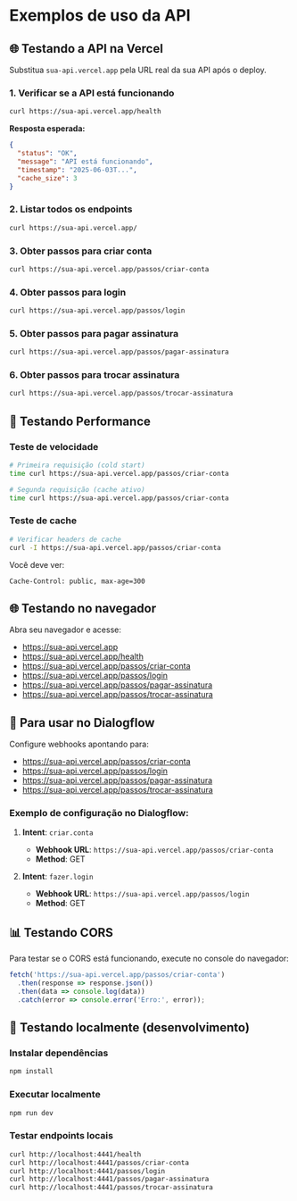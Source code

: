 # Exemplos de uso da API

## 🌐 Testando a API na Vercel

Substitua `sua-api.vercel.app` pela URL real da sua API após o deploy.

### 1. Verificar se a API está funcionando
```bash
curl https://sua-api.vercel.app/health
```

**Resposta esperada:**
```json
{
  "status": "OK",
  "message": "API está funcionando",
  "timestamp": "2025-06-03T...",
  "cache_size": 3
}
```

### 2. Listar todos os endpoints
```bash
curl https://sua-api.vercel.app/
```

### 3. Obter passos para criar conta
```bash
curl https://sua-api.vercel.app/passos/criar-conta
```

### 4. Obter passos para login
```bash
curl https://sua-api.vercel.app/passos/login
```

### 5. Obter passos para pagar assinatura
```bash
curl https://sua-api.vercel.app/passos/pagar-assinatura
```

### 6. Obter passos para trocar assinatura
```bash
curl https://sua-api.vercel.app/passos/trocar-assinatura
```

## 🧪 Testando Performance

### Teste de velocidade
```bash
# Primeira requisição (cold start)
time curl https://sua-api.vercel.app/passos/criar-conta

# Segunda requisição (cache ativo)
time curl https://sua-api.vercel.app/passos/criar-conta
```

### Teste de cache
```bash
# Verificar headers de cache
curl -I https://sua-api.vercel.app/passos/criar-conta
```

Você deve ver:
```
Cache-Control: public, max-age=300
```

## 🌐 Testando no navegador

Abra seu navegador e acesse:
- https://sua-api.vercel.app
- https://sua-api.vercel.app/health
- https://sua-api.vercel.app/passos/criar-conta
- https://sua-api.vercel.app/passos/login
- https://sua-api.vercel.app/passos/pagar-assinatura
- https://sua-api.vercel.app/passos/trocar-assinatura

## 🤖 Para usar no Dialogflow

Configure webhooks apontando para:
- https://sua-api.vercel.app/passos/criar-conta
- https://sua-api.vercel.app/passos/login
- https://sua-api.vercel.app/passos/pagar-assinatura
- https://sua-api.vercel.app/passos/trocar-assinatura

### Exemplo de configuração no Dialogflow:

1. **Intent**: `criar.conta`
   - **Webhook URL**: `https://sua-api.vercel.app/passos/criar-conta`
   - **Method**: GET

2. **Intent**: `fazer.login`
   - **Webhook URL**: `https://sua-api.vercel.app/passos/login`
   - **Method**: GET

## 📊 Testando CORS

Para testar se o CORS está funcionando, execute no console do navegador:
```javascript
fetch('https://sua-api.vercel.app/passos/criar-conta')
  .then(response => response.json())
  .then(data => console.log(data))
  .catch(error => console.error('Erro:', error));
```

## 🔄 Testando localmente (desenvolvimento)

### Instalar dependências
```bash
npm install
```

### Executar localmente
```bash
npm run dev
```

### Testar endpoints locais
```bash
curl http://localhost:4441/health
curl http://localhost:4441/passos/criar-conta
curl http://localhost:4441/passos/login
curl http://localhost:4441/passos/pagar-assinatura
curl http://localhost:4441/passos/trocar-assinatura
```
